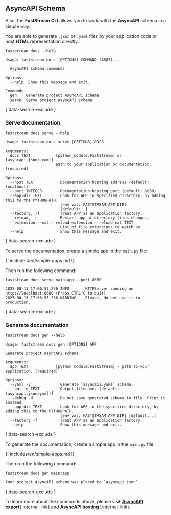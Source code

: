 ## AsyncAPI Schema

Also, the **FastStream CLI** allows you to work with the **AsyncAPI** schema in a simple way.

You are able to generate `.json` or `.yaml` files by your application code or host **HTML** representation directly:

```shell
faststream docs --help
```

```{ .console .no-copy }
Usage: faststream docs [OPTIONS] COMMAND [ARGS]...

  AsyncAPI schema commands

Options:
  --help  Show this message and exit.

Commands:
  gen    Generate project AsyncAPI schema
  serve  Serve project AsyncAPI schema
```
{ data-search-exclude }

### Serve documentation

```shell
faststream docs serve --help
```

```{ .console .no-copy }
Usage: faststream docs serve [OPTIONS] DOCS

Arguments:
  docs TEXT           [python_module:FastStream] or [asyncapi.json/.yaml] -
                      path to your application or documentation. [required]

Options:
  --host TEXT           Documentation hosting address (default: localhost)
  --port INTEGER        Documentation hosting port (default: 8000)
  --app-dir TEXT        Look for APP in specified directory, by adding this to the PYTHONPATH.
                        [env var: FASTSTREAM_APP_DIR]
                        [default: .]
  --factory, -f         Treat APP as an application factory.
  --reload, -r          Restart app at directory files changes.
  --extension,--ext,--reload-extension,--reload-ext TEXT
                        List of file extensions to watch by.
  --help                Show this message and exit.
```
{ data-search-exclude }

To serve the documentation, create a simple app in the `main.py` file:

{! includes/en/simple-apps.md !}

Then run the following command:

```shell
faststream docs serve main:app --port 8080
```

```{ .console .no-copy }
2025-08-13 17:06:53,266 INFO     - HTTPServer running on http://localhost:8080 (Press CTRL+C to quit)
2025-08-13 17:06:53,266 WARNING  - Please, do not use it in production.
```
{ data-search-exclude }

### Generate documentation

```shell
faststream docs gen --help
```

```{ .console .no-copy }
Usage: faststream docs gen [OPTIONS] APP

Generate project AsyncAPI schema

Arguments:
  app TEXT            [python_module:FastStream] - path to your application. [required]

Options:
  --yaml -y             Generate `asyncapi.yaml` schema.
  --out -o TEXT         Output filename. [default: (asyncapi.json/yaml)]
  --debug -d            Do not save generated schema to file. Print it instead.
  --app-dir TEXT        Look for APP in the specified directory, by adding this to the PYTHONPATH.
                        [env var: FASTSTREAM_APP_DIR] [default: .]
  --factory -f          Treat APP as an application factory.
  --help                Show this message and exit.
```
{ data-search-exclude }

To generate the documentation, create a simple app in the `main.py` file:

{! includes/en/simple-apps.md !}

Then run the following command:

```shell
faststream docs gen main:app
```

```{ .console .no-copy }
Your project AsyncAPI scheme was placed to `asyncapi.json`
```
{ data-search-exclude }

To learn more about the commands above, please visit [**AsyncAPI export**](../asyncapi/export.md){.internal-link} and [**AsyncAPI hosting**](../asyncapi/hosting.md){.internal-link}.
